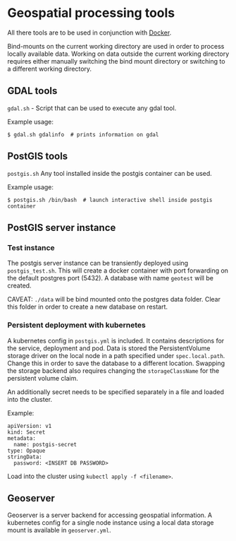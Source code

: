 # Geospatial processing tools

All there tools are to be used in conjunction with [Docker](https://docker.io).

Bind-mounts on the current working directory are used in order to process
locally available data. Working on data outside the current working directory
requires either manually switching the bind mount directory or switching to a
different working directory.

## GDAL tools

`gdal.sh` - Script that can be used to execute any gdal tool.

Example usage:

```
$ gdal.sh gdalinfo  # prints information on gdal
```

## PostGIS tools

`postgis.sh` Any tool installed inside the postgis container can be used.

Example usage:

```
$ postgis.sh /bin/bash  # launch interactive shell inside postgis container
```

## PostGIS server instance

### Test instance

The postgis server instance can be transiently deployed using `postgis_test.sh`.
This will create a docker container with port forwarding on the default postgres
port (5432). A database with name `geotest` will be created.

CAVEAT: `./data` will be bind mounted onto the postgres data folder. Clear this
folder in order to create a new database on restart.

### Persistent deployment with kubernetes

A kubernetes config in `postgis.yml` is included. It contains descriptions for
the service, deployment and pod. Data is stored the PersistentVolume storage
driver on the local node in a path specified under `spec.local.path`. Change
this in order to save the database to a different location. Swapping the storage
backend also requires changing the `storageClassName` for the persistent volume
claim.

An additionally secret needs to be specified separately in a file and loaded
into the cluster.

Example:

```
apiVersion: v1
kind: Secret
metadata:
  name: postgis-secret
type: Opaque
stringData:
  password: <INSERT DB PASSWORD>
```

Load into the cluster using `kubectl apply -f <filename>`.


## Geoserver

Geoserver is a server backend for accessing geospatial information. A kubernetes
config for a single node instance using a local data storage mount is available
in `geoserver.yml`.
